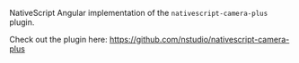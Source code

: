 NativeScript Angular implementation of the `nativescript-camera-plus` plugin.

Check out the plugin here: https://github.com/nstudio/nativescript-camera-plus
